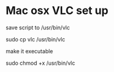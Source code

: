 # Mac osx VLC set up

save script to  /usr/bin/vlc

sudo cp vlc /usr/bin/vlc


make it executable

sudo chmod +x /usr/bin/vlc
